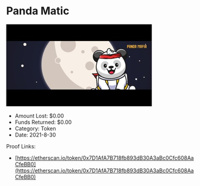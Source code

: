 # Panda Matic
![Panda Matic](/rektimages/Panda-Matic.png)
- Amount Lost: $0.00
- Funds Returned: $0.00
- Category: Token
- Date: 2021-8-30



Proof Links:
- [https://etherscan.io/token/0x7D1AfA7B718fb893dB30A3aBc0Cfc608AaCfeBB0](https://etherscan.io/token/0x7D1AfA7B718fb893dB30A3aBc0Cfc608AaCfeBB0)


